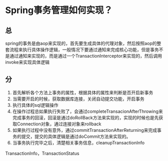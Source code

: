 # Spring事务管理如何实现？

## 总

spring的事务是由aop来实现的，首先要生成具体的代理对象，然后按照aop的整套流程来执行具体操作逻辑，一般情况下要通过通知来完成核心功能，但是事务不是通过通知来实现的，而是通过一个TransactionInterceptor来实现的，然后调用invoke来实现具体逻辑

## 分

1. 首先解析各个方法上事务的属性，根据具体的属性来判断是否开启新事务
2. 当需要开启的时候，获取数据库连接，关闭自动提交功能，开启事务
3. 执行具体的sql逻辑操作
4. 在操作过程总如果执行失败了，会通过completeTransacionAfterThrowing来完成事务的回滚，回滚是通过doRollBack方法来实现的，实现的时候也是先获取Connection对象，通过连接对象来rollback
5. 如果执行过程中没有意外，通过commitTransactionAfterReturning来完成事务的提交，提交的具体逻辑是通过doCommit方法来实现的。
6. 当事务执行完毕之后，清楚相关事务信息，cleanupTransactionInfo

TransactionInfo，TransactionStatus